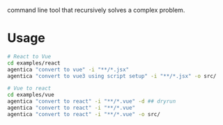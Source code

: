 command line tool that recursively solves a complex problem.

# Usage
```sh
# React to Vue
cd examples/react
agentica "convert to vue" -i "**/*.jsx"
agentica "convert to vue3 using script setup" -i "**/*.jsx" -o src/

# Vue to react
cd examples/vue
agentica "convert to react" -i "**/*.vue" -d ## dryrun
agentica "convert to react" -i "**/*.vue"
agentica "convert to react" -i "**/*.vue" -o src/
```

